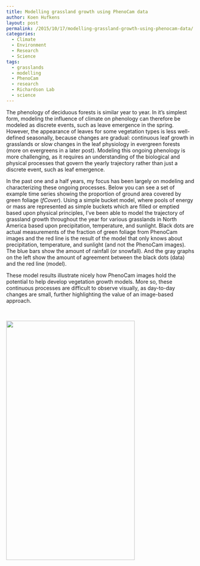 ```yaml
---
title: Modelling grassland growth using PhenoCam data
author: Koen Hufkens
layout: post
permalink: /2015/10/17/modelling-grassland-growth-using-phenocam-data/
categories:
  - Climate
  - Environment
  - Research
  - Science
tags:
  - grasslands
  - modelling
  - PhenoCam
  - research
  - Richardson Lab
  - science
---
```

The phenology of deciduous forests is similar year to year. In it’s simplest form, modeling the influence of climate on phenology can therefore be modeled as discrete events, such as leave emergence in the spring. However, the appearance of leaves for some vegetation types is less well-defined seasonally, because changes are gradual: continuous leaf growth in grasslands or slow changes in the leaf physiology in evergreen forests (more on evergreens in a later post). Modeling this ongoing phenology is more challenging, as it requires an understanding of the biological and physical processes that govern the yearly trajectory rather than just a discrete event, such as leaf emergence.

In the past one and a half years, my focus has been largely on modeling and characterizing these ongoing processes. Below you can see a set of example time series showing the proportion of ground area covered by green foliage (<em>fCover</em>). Using a simple bucket model, where pools of energy or mass are represented as simple buckets which are filled or emptied based upon physical principles, I’ve been able to model the trajectory of grassland growth throughout the year for various grasslands in North America based upon precipitation, temperature, and sunlight. Black dots are actual measurements of the fraction of green foliage from PhenoCam images and the red line is the result of the model that only knows about precipitation, temperature, and sunlight (and not the PhenoCam images). The blue bars show the amount of rainfall (or snowfall). And the gray graphs on the left show the amount of agreement between the black dots (data) and the red line (model).

These model results illustrate nicely how PhenoCam images hold the potential to help develop vegetation growth models. More so, these continuous processes are difficult to observe visually, as day-to-day changes are small, further highlighting the value of an image-based approach.

&nbsp;

<img class="alignnone" src="https://farm1.staticflickr.com/743/22228878842_78e29d19d4_z_d.jpg" alt="" width="344" height="640" />

&nbsp;